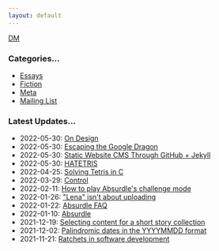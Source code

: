 ```yaml
---
layout: default
---
```


[DM](/)

### Categories...

- [Essays](/)
- [Fiction](/)
- [Meta](/)
- [Mailing List](/)

### Latest Updates...

- 2022-05-30: [On Design](/new/table)
- 2022-05-30: [Escaping the Google Dragon](/new/sample)
- 2022-05-30: [Static Website CMS Through GitHub + Jekyll](/)
- 2022-05-30: [HATETRIS](/)
- 2022-04-25: [Solving Tetris in C](/)
- 2022-03-29: [Control](/)
- 2022-02-11: [How to play Absurdle's challenge mode](/)
- 2022-01-26: ["Lena" isn't about uploading](/)
- 2022-01-22: [Absurdle FAQ](/)
- 2022-01-10: [Absurdle](/)
- 2021-12-19: [Selecting content for a short story collection](/)
- 2021-12-02: [Palindromic dates in the YYYYMMDD format](/)
- 2021-11-21: [Ratchets in software development](/)
